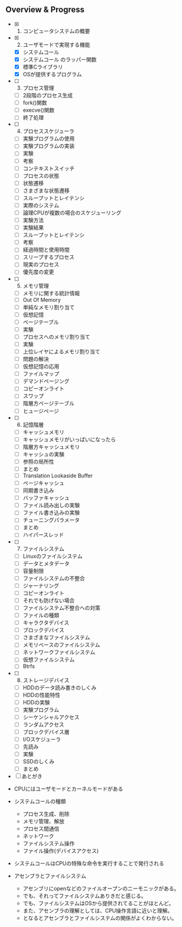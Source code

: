 ## Overview & Progress

- [x] 1. コンピュータシステムの概要
- [x] 2. ユーザモードで実現する機能
  - [x] システムコール
  - [x] システムコール のラッパー関数
  - [x] 標準Cライブラリ
  - [x] OSが提供するプログラム
- [ ] 3. プロセス管理
  - [ ] 2段階のプロセス生成
  - [ ] fork()関数
  - [ ] execve()関数
  - [ ] 終了処理
- [ ] 4. プロセススケジューラ
  - [ ] 実験プログラムの使用
  - [ ] 実験プログラムの実装
  - [ ] 実験
  - [ ] 考察
  - [ ] コンテキストスイッチ
  - [ ] プロセスの状態
  - [ ] 状態遷移
  - [ ] さまざまな状態遷移
  - [ ] スループットとレイテンシ
  - [ ] 実際のシステム
  - [ ] 論理CPUが複数の場合のスケジューリング
  - [ ] 実験方法
  - [ ] 実験結果
  - [ ] スループットとレイテンシ
  - [ ] 考察
  - [ ] 経過時間と使用時間
  - [ ] スリープするプロセス
  - [ ] 現実のプロセス
  - [ ] 優先度の変更
- [ ] 5. メモリ管理
  - [ ] メモリに関する統計情報
  - [ ] Out Of Memory
  - [ ] 単純なメモリ割り当て
  - [ ] 仮想記憶
  - [ ] ページテーブル
  - [ ] 実験
  - [ ] プロセスへのメモリ割り当て
  - [ ] 実験
  - [ ] 上位レイヤによるメモリ割り当て
  - [ ] 問題の解決
  - [ ] 仮想記憶の応用
  - [ ] ファイルマップ
  - [ ] デマンドページング
  - [ ] コピーオンライト
  - [ ] スワップ
  - [ ] 階層方ページテーブル
  - [ ] ヒュージページ
- [ ] 6. 記憶階層
  - [ ] キャッシュメモリ
  - [ ] キャッシュメモリがいっぱいになったら
  - [ ] 階層方キャッシュメモリ
  - [ ] キャッシュの実験
  - [ ] 参照の局所性
  - [ ] まとめ
  - [ ] Translation Lookaside Buffer
  - [ ] ページキャッシュ
  - [ ] 同期書き込み
  - [ ] バッファキャッシュ
  - [ ] ファイル読み出しの実験
  - [ ] ファイル書き込みの実験
  - [ ] チューニングパラメータ
  - [ ] まとめ
  - [ ] ハイパースレッド
- [ ] 7. ファイルシステム
  - [ ] Linuxのファイルシステム
  - [ ] データとメタデータ
  - [ ] 容量制限
  - [ ] ファイルシステムの不整合
  - [ ] ジャーナリング
  - [ ] コピーオンライト
  - [ ] それでも防げない場合
  - [ ] ファイルシステム不整合への対策
  - [ ] ファイルの種類
  - [ ] キャラクタデバイス
  - [ ] ブロックデバイス
  - [ ] さまざまなファイルシステム
  - [ ] メモリベースのファイルシステム
  - [ ] ネットワークファイルシステム
  - [ ] 仮想ファイルシステム
  - [ ] Btrfs
- [ ] 8. ストレージデバイス
  - [ ] HDDのデータ読み書きのしくみ
  - [ ] HDDの性能特性
  - [ ] HDDの実験
  - [ ] 実験プログラム
  - [ ] シーケンシャルアクセス
  - [ ] ランダムアクセス
  - [ ] ブロックデバイス層
  - [ ] I/Oスケジューラ
  - [ ] 先読み
  - [ ] 実験
  - [ ] SSDのしくみ
  - [ ] まとめ
- [ ] あとがき

- CPUにはユーザモードとカーネルモードがある
- システムコールの種類
  - プロセス生成、削除
  - メモリ管理、解放
  - プロセス間通信
  - ネットワーク
  - ファイルシステム操作
  - ファイル操作(デバイスアクセス)
- システムコールはCPUの特殊な命令を実行することで発行される

- アセンブラとファイルシステム
  - アセンブリにopenなどのファイルオープンのニーモニックがある。
  - でも、それってファイルシステムありきだと感じる。
  - でも、ファイルシステムはOSから提供されてることがほとんど。
  - また、アセンブラの理解としては、CPU操作言語に近いと理解。
  - となるとアセンブラとファイルシステムの関係がよくわからない。
